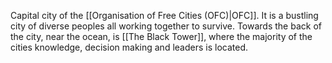 Capital city of the [[Organisation of Free Cities (OFC)|OFC]]. It is a bustling city of diverse peoples all working together to survive. Towards the back of the city, near the ocean, is [[The Black Tower]], where the majority of the cities knowledge, decision making and leaders is located.
